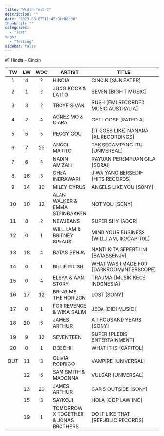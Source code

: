 ```yaml
---
title: "Width-Test-2"
description: ""
date: "2023-08-07T11:45:38+08:00"
thumbnail: ""
categories:
  - "Test"
tags:
  - "Testing"
sidebar: false
---
```

#1 Hindia - Cincin
<!--more-->
|TW|LW|WOC|ARTIST|TITLE|PEAK|PTW|PLW|MOVE|TLW|TOTAL|
|:---:|:---:|:---:|---|---|:---:|:---:|:---:|:---:|:---:|:---:|
|1|4|2|HINDIA|CINCIN [SUN EATER]|1|6340|3060|3280|3060|9400|
|2|1|2|JUNG KOOK & LATTO|SEVEN [BIGHIT MUSIC]|1|5690|13970|-8280|13970|19660|
|3|3|2|TROYE SIVAN|RUSH [EMI RECORDED MUSIC AUSTRALIA]|3|2520|3080|-560|3080|5600|
|4|2|4|AGNEZ MO & CIARA|GET LOOSE [RATED A]|1|2480|11280|-8800|22120|24600|
|5|5|5|PEGGY GOU|[IT GOES LIKE] NANANA [XL RECORDINGS]|1|1700|2480|-780|15100|16800|
|6|7|25|ANGGI MARITO|TAK SEGAMPANG ITU [UNIVERSAL]|3|1390|1210|180|22221|23611|
|7|6|4|NADIN AMIZAH|RAYUAN PEREMPUAN GILA [SORAI]|4|1166|2045|-879|4508|5674|
|8|16|3|GHEA INDRAWARI|JIWA YANG BERSEDIH [HITS RECORDS]|8|1149|589|560|1128|2277|
|9|14|10|MILEY CYRUS|ANGELS LIKE YOU [SONY]|2|1122|664|458|7938|9060|
|10|10|12|ALAN WALKER & EMMA STEINBAKKEN|NOT YOU [SONY]|1|801|740|61|14403|15204|
|11|8|2|NEWJEANS|SUPER SHY [ADOR]|8|795|1025|-230|1025|1820|
|12|0|1|WILL.I.AM & BRITNEY SPEARS|MIND YOUR BUSINESS [WILL.I.AM, IIC/CAPITOL]|12|720|0|720|0|720|
|13|18|4|BATAS SENJA|NANTI KITA SEPERTI INI [BATASSENJA]|3|700|561|139|3265|3965|
|14|0|1|BILLIE EILISH|WHAT WAS I MADE FOR [DARKROOM/INTERSCOPE]|14|625|0|625|0|625|
|15|0|4|ELSYA & AAN STORY|TRAUMA [MUSIK KECE INDONESIA]|15|624|0|624|3446|4070|
|16|17|12|BRING ME THE HORIZON|LOST [SONY]|5|560|580|-20|8780|9340|
|17|0|1|FOR REVENGE & WIKA SALIM|JEDA [DIDI MUSIC]|17|540|0|540|0|540|
|18|20|6|JAMES ARTHUR|A THOUSAND YEARS [SONY]|5|490|492|-2|3217|3707|
|19|9|12|SEVENTEEN|SUPER [PLEDIS ENTERTAINMENT]|3|440|780|-340|8149|8589|
|20|0|1|DOECHII|WHAT IT IS [CAPITOL]|20|420|0|420|0|420|
| | | | | | | | | | | |
|OUT|11|3|OLIVIA RODRIGO|VAMPIRE [UNIVERSAL]|5| | | | | |
| |12|6|SAM SMITH & MADONNA|VULGAR [UNIVERSAL]|1| | | | | |
| |13|20|JAMES ARTHUR|CAR'S OUTSIDE [SONY]|4| | | | | |
| |15|3|SAYKOJI|HOLA [COP LAW INC]|15| | | | | |
| |19|1|TOMORROW X TOGETHER & JONAS BROTHERS|DO IT LIKE THAT [REPUBLIC RECORDS]|19| | | | | |
